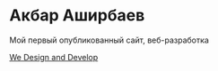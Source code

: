 # Акбар Аширбаев
Мой первый опубликованный сайт, веб-разработка

[We Design and Develop](https://regen1435.github.io/Test/ "Первый опубликованный сайт")
